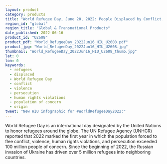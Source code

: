 ```yaml
---
layout: product
category: products
title: "World Refugee Day, June 20, 2022: People Displaced by Conflict, Violence, and Persecution"
region_id: "global" 
region_title: "Global & Transnational Products" 
date_published: 2022-06-16
product_id: "U2608"
product_pdf: "World_RefugeeDay_2022Jun16_HIU_U2608.pdf"
product_jpg: "World_RefugeeDay_2022Jun16_HIU_U2608.jpg"
thumbnail: "World_RefugeeDay_2022Jun16_HIU_U2608_thumb.jpg"
lat: 0
lon: 0
keywords:
  - refugees
  - displaced
  - World Refugee Day
  - conflict
  - violence
  - persecution
  - human rights violations
  - population of concern
  - origin
tweet: "New HIU infographic for #WorldRefugeeDay2022:"
---
```

World Refugee Day is an international day designated by the United Nations to honor refugees around the globe. The UN Refugee Agency (UNHCR) reported that 2022 marked the first year in which the population forced to flee conflict, violence, human rights violations, and persecution exceeded 100 million people of concern. Since the beginning of 2022, the Russian invasion of Ukraine has driven over 5 million refugees into neighboring countries.
